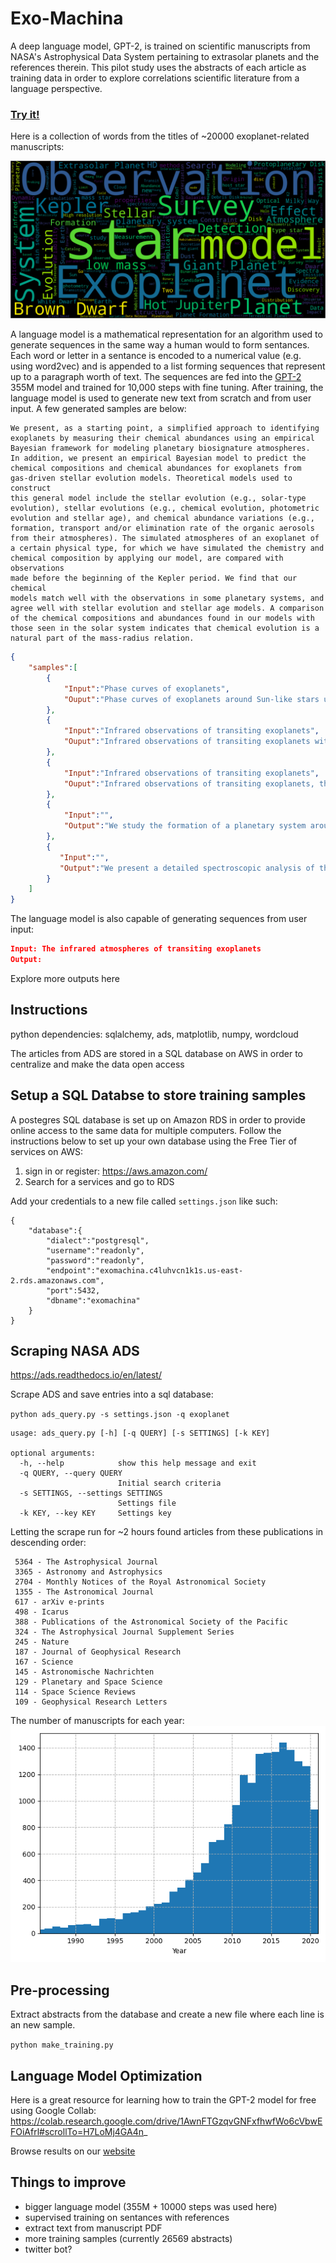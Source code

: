 # Exo-Machina
A deep language model, GPT-2, is trained on scientific manuscripts from NASA's Astrophysical Data System pertaining to extrasolar planets and the references therein. This pilot study uses the abstracts of each article as training data in order to explore correlations scientific literature from a language perspective. 

### [Try it!](https://pearsonkyle.github.io/Exo-Machina/)

Here is a collection of words from the titles of ~20000 exoplanet-related manuscripts:

![](Figures/exoplanet_wordcloud.png)


A language model is a mathematical representation for an algorithm used to generate sequences in the same way a human would to form sentances. Each word or letter in a sentance is encoded to a numerical value (e.g. using word2vec) and is appended to a list forming sequences that represent up to a paragraph worth of text. The sequences are fed into the [GPT-2](https://openai.com/blog/better-language-models/) 355M model and trained for 10,000 steps with fine tuning. After training, the language model is used to generate new text from scratch and from user input. A few generated samples are below: 

```
We present, as a starting point, a simplified approach to identifying 
exoplanets by measuring their chemical abundances using an empirical 
Bayesian framework for modeling planetary biosignature atmospheres. 
In addition, we present an empirical Bayesian model to predict the 
chemical compositions and chemical abundances for exoplanets from 
gas-driven stellar evolution models. Theoretical models used to construct 
this general model include the stellar evolution (e.g., solar-type 
evolution), stellar evolutions (e.g., chemical evolution, photometric
evolution and stellar age), and chemical abundance variations (e.g.,
formation, transport and/or elimination rate of the organic aerosols
from their atmospheres). The simulated atmospheres of an exoplanet of
a certain physical type, for which we have simulated the chemistry and 
chemical composition by applying our model, are compared with observations 
made before the beginning of the Kepler period. We find that our chemical 
models match well with the observations in some planetary systems, and 
agree well with stellar evolution and stellar age models. A comparison 
of the chemical compositions and abundances found in our models with 
those seen in the solar system indicates that chemical evolution is a 
natural part of the mass-radius relation.
```

```json
{
    "samples":[
        {
            "Input":"Phase curves of exoplanets",
            "Ouput":"Phase curves of exoplanets around Sun-like stars using AO-reconstruction techniques. The spectral range is analogous to the AO performance of large-aperture telescopes. AO-reconstruction techniques yield much better spectral capabilities than the existing ground-based AO instruments combined. This paper presents the main results of the study and presents a catalog of the 16 known systems with transit light curves. This catalog is based on eight years of AO-reconstruction follow-up observations, and we model the light curves with a Light-Time Replicator (LTR) algorithm, which is applicable to the whole wavelength range of the transit light curves. We obtained a total of 23 observational light curves for the 16 systems, and we generate synthetic light curves to fit the light curves. For six of the 16 systems, we derive a linear ephemeris for the stellar rotation. We find that the system parameters are generally consistent with the experimental values, both with an accuracy better than ±0.5 per cent. The mean transit depth is 6.2 ± 1.2 ppm, and the orbital period is 3.0452 ± 0.00001 days. The corrected systems are given in Table A.1."
        },
        {
            "Input":"Infrared observations of transiting exoplanets",
            "Ouput":"Infrared observations of transiting exoplanets with an accuracy of 0.2 to 10 μm, and the resulting precision of the spectroscopic transit depth, we find that a combination of the two approaches provides a detection sensitivity of about 10 times better than that of the Doppler technique alone, and a sensitivity about 10 times greater than the combined technique. We also demonstrate that we can reliably detect starspots through a combination of the two techniques. We find that the Doppler technique does not provide a robust detection of spots on the stellar surface that is required to explain the lack of spots detected in the Kepler data. We also discuss the implications of our results for the detection of magnetic spots on the stellar surface, and for the parameters of planetary transits and spot features in the visible and near-infrared."
        },
        {
            "Input":"Infrared observations of transiting exoplanets",
            "Ouput":"Infrared observations of transiting exoplanets, the degree of chromospheric emission from the host star is sensitive to the stellar parameters, and for a given planet, the effects of rotation affect the planet-star flux ratio. We have investigated the means by which stellar winds affect the planetary luminosity, and have found that for a given luminosity, the planet's atmospheric mass loss rate depends not only on the stellar wind, but also on the stellar wind mass-loss rate. This implies that if the stellar wind mass-loss rate is not sufficiently high, then the planetary orbit does not transit the stellar disc."
        },
        {
            "Input":"",
            "Output":"We study the formation of a planetary system around a brown dwarf by means of two-dimensional hydrodynamic simulations. We consider two different initial conditions: a solar-like metallicity and a massive disk (mainly a massive disk with a hydrogen-rich core). In all the simulations, the two disk components evolve towards a common final configuration. The planetary system is initially formed with a mass of 0.06 M☉ and a semimajor axis of 1.86 AU. The initial conditions have different initial mass ratios, but the mass ratio and initial semimajor axis follow the same trend, which indicates that the mass of the disk is not required to form a planet, even in the presence of the accretion disk. The initial configuration of the disk is determined by the initial mass and semimajor axis of the planets, and the disk mass is estimated from its radial surface brightness. The disk has a mass of 0.03 M☉, radius of 0.55 AU, and has a hydrogen-rich core. We perform simulations that are constrained by the observational uncertainties on the mass, radius, and luminosity of the disk. We find that the mass and radius of the disk are large enough to form a planet with a mass of 0.12 M☉, with a semimajor axis of 0.28 AU, and a mass accretion rate of &gt;about  10-10 M☉ yr-1. The planetary system has a semimajor axis of 0.03 AU, and the mass accretion rate is &gt;about  10-10 M☉ yr-1. We find that the planet does not accrete directly through the disk, but depends on the disk for its initial configuration. We also investigate how the mass accretion rate and mass accretion rate depend on the mass ratio for the system. We find that the mass accretion rate increases as the mass ratio decreases, but the mass accretion rate decreases as the mass ratio increases. We also find that, in a solar system like the solar one, the mass accretion rate is dominated by disk accretion for the higher mass disks."
        },
        {
           "Input":"",
           "Output":"We present a detailed spectroscopic analysis of the recently discovered candidate extrasolar planetary systems SDSS 1256+48 and HIP 51634, which both host exoplanets with orbital periods of 1.9 days and transit radii of 4.5 and 19.0 ± 0.6 R_earth , respectively. We have carried out detailed analyses of the spectral and photometric properties of both stars, and have identified a strong correlation between their colours and masses. Our analysis of the SDSS 1256+48 system reveals that the main component of the system is relatively metal poor, while for the other three stars the abundance pattern is consistent with that of a typical solar-type star of the same mass and metallicity. We also confirm the existence of a previous suggestion that SDSS 1256+48 and HIP 51634 host a candidate brown dwarf companion. Our analysis of the HADS data for SDSS 1256+48 reveals that the system is likely to host a substellar companion with a minimum mass of at least 0.03 M☉ .Based on observations obtained at the Canada-France-Hawaii Telescope (CFHT) with ESO telescopes at the Paranal Observatory (IP) and at the ESO Observatory (La Silla, Chile).The reduced spectra as FITS files are only available at the CDS via anonymous ftp to"
        }
    ]
}
```

The language model is also capable of generating sequences from user input: 
```json
Input: The infrared atmospheres of transiting exoplanets
Output:
```

Explore more outputs here

## Instructions

python dependencies: sqlalchemy, ads, matplotlib, numpy, wordcloud

The articles from ADS are stored in a SQL database on AWS in order to centralize and make the data open access

## Setup a SQL Databse to store training samples
A postegres SQL database is set up on Amazon RDS in order to provide online access to the same data for multiple computers. Follow the instructions below to set up your own database using the Free Tier of services on AWS: 

1. sign in or register: https://aws.amazon.com/
2. Search for a services and go to RDS 

Add your credentials to a new file called `settings.json` like such:
```
{
    "database":{
        "dialect":"postgresql",
        "username":"readonly",
        "password":"readonly",
        "endpoint":"exomachina.c4luhvcn1k1s.us-east-2.rds.amazonaws.com",
        "port":5432,
        "dbname":"exomachina"
    }
}
```

## Scraping NASA ADS

https://ads.readthedocs.io/en/latest/

Scrape ADS and save entries into a sql database: 

`python ads_query.py -s settings.json -q exoplanet`

```
usage: ads_query.py [-h] [-q QUERY] [-s SETTINGS] [-k KEY]

optional arguments:
  -h, --help            show this help message and exit
  -q QUERY, --query QUERY
                        Initial search criteria
  -s SETTINGS, --settings SETTINGS
                        Settings file
  -k KEY, --key KEY     Settings key
```

Letting the scrape run for ~2 hours found articles from these publications in descending order:
```
 5364 - The Astrophysical Journal
 3365 - Astronomy and Astrophysics
 2704 - Monthly Notices of the Royal Astronomical Society
 1355 - The Astronomical Journal
 617 - arXiv e-prints
 498 - Icarus
 388 - Publications of the Astronomical Society of the Pacific
 324 - The Astrophysical Journal Supplement Series
 245 - Nature
 187 - Journal of Geophysical Research
 167 - Science
 145 - Astronomische Nachrichten
 129 - Planetary and Space Science
 114 - Space Science Reviews
 109 - Geophysical Research Letters
```

The number of manuscripts for each year: 
![](Figures/exoplanet_histogram.png)

## Pre-processing
Extract abstracts from the database and create a new file where each line is an new sample. 

`python make_training.py`

## Language Model Optimization

Here is a great resource for learning how to train the GPT-2 model for free using Google Collab: 
https://colab.research.google.com/drive/1AwnFTGzqvGNFxfhwfWo6cVbwEFOiAfrl#scrollTo=H7LoMj4GA4n_

Browse results on our [website]()


## Things to improve
- bigger language model (355M + 10000 steps was used here)
- supervised training on sentances with references
- extract text from manuscript PDF
- more training samples (currently 26569 abstracts)
- twitter bot?